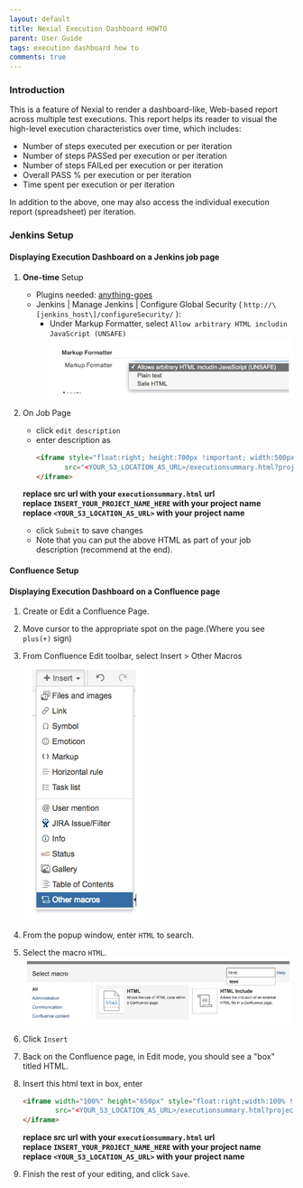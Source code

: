 ```yaml
---
layout: default
title: Nexial Execution Dashboard HOWTO
parent: User Guide
tags: execution dashboard how to
comments: true
---
```



### Introduction
This is a feature of Nexial to render a dashboard-like, Web-based report across multiple test executions. This report 
helps its reader to visual the high-level execution characteristics over time, which includes:

*   Number of steps executed per execution or per iteration
*   Number of steps PASSed per execution or per iteration
*   Number of steps FAILed per execution or per iteration
*   Overall PASS % per execution or per iteration
*   Time spent per execution or per iteration

In addition to the above, one may also access the individual execution report (spreadsheet) per iteration.


### Jenkins Setup

#### Displaying Execution Dashboard on a Jenkins job page

1.  **One-time** Setup
	*   Plugins needed: <a href="https://wiki.jenkins.io/pages/viewpage.action?pageId=60915753" class="external-link" target="_nexial_link">anything-goes</a>
	*   Jenkins | Manage Jenkins | Configure Global Security ( `http://\[jenkins_host\]/configureSecurity/` ):
	    *   Under Markup Formatter, select `Allow arbitrary HTML includin JavaScript (UNSAFE)`  
	    ![](image/ExecutionDashboardHOWTO_01.png)

2.  On Job Page
	*   click `edit description`
	*   enter description as<br/>
	    ```html
	    <iframe style="float:right; height:700px !important; width:500px !important; margin:0; padding:4px; border:none" 
	           src="<YOUR_S3_LOCATION_AS_URL>/executionsummary.html?project=INSERT_YOUR_PROJECT_NAME_HERE&orientation=rightside">
	    </iframe>
	    ``` 
	   **replace src url with your `executionsummary.html` url**<br/>
	   **replace `INSERT_YOUR_PROJECT_NAME_HERE` with your project name**<BR/>
	   **replace `<YOUR_S3_LOCATION_AS_URL>` with your project name**<br/>
	*   click `Submit` to save changes
	*   Note that you can put the above HTML as part of your job description (recommend at the end).


#### Confluence Setup

#### Displaying Execution Dashboard on a Confluence page

1.  Create or Edit a Confluence Page.
2.  Move cursor to the appropriate spot on the page.(Where you see `plus(+)` sign)
3.  From Confluence Edit toolbar, select Insert > Other Macros  <br/>
    ![](image/ExecutionDashboardHOWTO_02.png)
4.  From the popup window, enter `HTML` to search.
5.  Select the macro `HTML`.<br/>
    ![](image/ExecutionDashboardHOWTO_03.png)
6.  Click `Insert`
7.  Back on the Confluence page, in Edit mode, you should see a "box" titled HTML.
8.  Insert this html text in box, enter
    ```html
    <iframe width="100%" height="650px" style="float:right;width:100% !important;min-height:100% important;margin:0;padding:0;border:none" 
            src="<YOUR_S3_LOCATION_AS_URL>/executionsummary.html?project=INSERT_YOUR_PROJECT_NAME_HERE">
    </iframe>
    ```
    **replace src url with your `executionsummary.html` url**<br/>
    **replace `INSERT_YOUR_PROJECT_NAME_HERE` with your project name**<br/>
	   **replace `<YOUR_S3_LOCATION_AS_URL>` with your project name**<br/>
        
9.  Finish the rest of your editing, and click `Save`.


